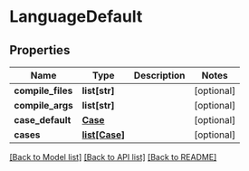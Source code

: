 # LanguageDefault

## Properties
Name | Type | Description | Notes
------------ | ------------- | ------------- | -------------
**compile_files** | **list[str]** |  | [optional] 
**compile_args** | **list[str]** |  | [optional] 
**case_default** | [**Case**](Case.md) |  | [optional] 
**cases** | [**list[Case]**](Case.md) |  | [optional] 

[[Back to Model list]](../README.md#documentation-for-models) [[Back to API list]](../README.md#documentation-for-api-endpoints) [[Back to README]](../README.md)

